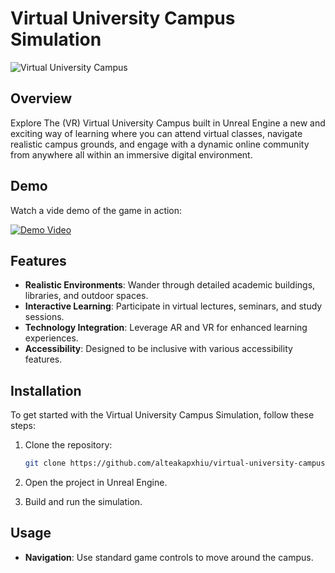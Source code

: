 # Virtual University Campus Simulation

![Virtual University Campus](https://i.imghippo.com/files/bZS8W1723456249.png)

## Overview

Explore The (VR) Virtual University Campus built in Unreal Engine a new and exciting way of learning where you can attend virtual classes, navigate realistic campus grounds, and engage with a dynamic online community from anywhere all within an immersive digital environment.

## Demo

Watch a vide demo of the game in action:

[![Demo Video](https://img.youtube.com/vi/5dXgW0DyCNk/0.jpg)](https://youtu.be/5dXgW0DyCNk?si=0xmfWyKPje5GIRBl)

## Features

- **Realistic Environments**: Wander through detailed academic buildings, libraries, and outdoor spaces.
- **Interactive Learning**: Participate in virtual lectures, seminars, and study sessions.
- **Technology Integration**: Leverage AR and VR for enhanced learning experiences.
- **Accessibility**: Designed to be inclusive with various accessibility features.

## Installation

To get started with the Virtual University Campus Simulation, follow these steps:

1. Clone the repository:
    ```bash
    git clone https://github.com/alteakapxhiu/virtual-university-campus.git
    ```

2. Open the project in Unreal Engine.

3. Build and run the simulation.

## Usage

- **Navigation**: Use standard game controls to move around the campus.

 
